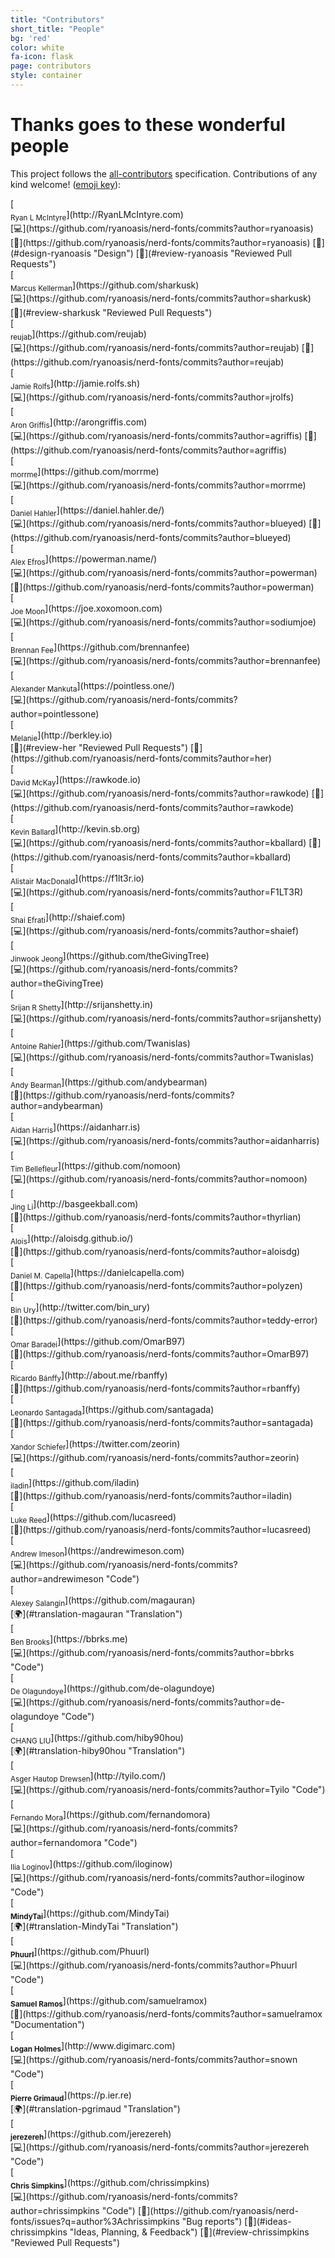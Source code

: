 ```yaml
---
title: "Contributors"
short_title: "People"
bg: 'red'
color: white
fa-icon: flask
page: contributors
style: container
---
```


# Thanks goes to these wonderful people

This project follows the [all-contributors](https://github.com/kentcdodds/all-contributors) specification. Contributions of any kind welcome!
([emoji key](https://github.com/kentcdodds/all-contributors#emoji-key)):

<div class="d-flex flex-row flex-wrap justify-content-center align-items-start center">
  <!-- do not change/fix the HTML indentation - it messes up the markdown rendering -->
  <!-- UPDATE START -->
  <div markdown="1">
  [<img class="lzy_img" data-src="https://avatars0.githubusercontent.com/u/8083459?v=4" width="100px;"><br/><sub>Ryan L McIntyre</sub>](http://RyanLMcIntyre.com)<br/>
  [💻](https://github.com/ryanoasis/nerd-fonts/commits?author=ryanoasis)
  [📖](https://github.com/ryanoasis/nerd-fonts/commits?author=ryanoasis)
  [🎨](#design-ryanoasis "Design")
  [👀](#review-ryanoasis "Reviewed Pull Requests")
  </div>
  <div markdown="1">
  [<img class="lzy_img" data-src="https://avatars3.githubusercontent.com/u/4368882?v=4" width="100px;"><br/><sub>Marcus Kellerman</sub>](https://github.com/sharkusk)<br/>
  [💻](https://github.com/ryanoasis/nerd-fonts/commits?author=sharkusk)
  [👀](#review-sharkusk "Reviewed Pull Requests")
  </div>
  <div markdown="1">
  [<img class="lzy_img" data-src="https://avatars3.githubusercontent.com/u/23725670?v=4" width="100px;"><br/><sub>reujab</sub>](https://github.com/reujab)<br/>
  [💻](https://github.com/ryanoasis/nerd-fonts/commits?author=reujab)
  [📖](https://github.com/ryanoasis/nerd-fonts/commits?author=reujab)
  </div>
  <div markdown="1">
  [<img class="lzy_img" data-src="https://avatars2.githubusercontent.com/u/288160?v=4" width="100px;"><br/><sub>Jamie Rolfs</sub>](http://jamie.rolfs.sh)<br/>
  [💻](https://github.com/ryanoasis/nerd-fonts/commits?author=jrolfs)
  </div>
  <div markdown="1">
  [<img class="lzy_img" data-src="https://avatars1.githubusercontent.com/u/50637?v=4" width="100px;"><br/><sub>Aron Griffis</sub>](http://arongriffis.com)<br/>
  [💻](https://github.com/ryanoasis/nerd-fonts/commits?author=agriffis)
  [📖](https://github.com/ryanoasis/nerd-fonts/commits?author=agriffis)
  </div>
  <div markdown="1">
  [<img class="lzy_img" data-src="https://avatars2.githubusercontent.com/u/26514778?v=4" width="100px;"><br/><sub>morrme</sub>](https://github.com/morrme)<br/>
  [💻](https://github.com/ryanoasis/nerd-fonts/commits?author=morrme)
  </div>
  <div markdown="1">
  [<img class="lzy_img" data-src="https://avatars1.githubusercontent.com/u/9766?v=4" width="100px;"><br/><sub>Daniel Hahler</sub>](https://daniel.hahler.de/)<br/>
  [💻](https://github.com/ryanoasis/nerd-fonts/commits?author=blueyed)
  [📖](https://github.com/ryanoasis/nerd-fonts/commits?author=blueyed)
  </div>
  <div markdown="1">
  [<img class="lzy_img" data-src="https://avatars0.githubusercontent.com/u/1354301?v=4" width="100px;"><br/><sub>Alex Efros</sub>](https://powerman.name/)<br/>
  [💻](https://github.com/ryanoasis/nerd-fonts/commits?author=powerman)
  [📖](https://github.com/ryanoasis/nerd-fonts/commits?author=powerman)
  </div>
  <div markdown="1">
  [<img class="lzy_img" data-src="https://avatars3.githubusercontent.com/u/845857?v=4" width="100px;"><br/><sub>Joe Moon</sub>](https://joe.xoxomoon.com)<br/>
  [💻](https://github.com/ryanoasis/nerd-fonts/commits?author=sodiumjoe)
  </div>
  <div markdown="1">
  [<img class="lzy_img" data-src="https://avatars3.githubusercontent.com/u/607863?v=4" width="100px;"><br/><sub>Brennan Fee</sub>](https://github.com/brennanfee)<br/>
  [💻](https://github.com/ryanoasis/nerd-fonts/commits?author=brennanfee)
  </div>
  <div markdown="1">
  [<img class="lzy_img" data-src="https://avatars3.githubusercontent.com/u/7405?v=4" width="100px;"><br/><sub>Alexander Mankuta</sub>](https://pointless.one/)<br/>
  [💻](https://github.com/ryanoasis/nerd-fonts/commits?author=pointlessone)
  </div>
  <div markdown="1">
  [<img class="lzy_img" data-src="https://avatars2.githubusercontent.com/u/10278096?v=4" width="100px;"><br/><sub>Melanie</sub>](http://berkley.io)<br/>
  [👀](#review-her "Reviewed Pull Requests")
  [📖](https://github.com/ryanoasis/nerd-fonts/commits?author=her)
  </div>
  <div markdown="1">
  [<img class="lzy_img" data-src="https://avatars3.githubusercontent.com/u/145816?v=4" width="100px;"><br/><sub>David McKay</sub>](https://rawkode.io)<br/>
  [💻](https://github.com/ryanoasis/nerd-fonts/commits?author=rawkode)
  [📖](https://github.com/ryanoasis/nerd-fonts/commits?author=rawkode)
  </div>
  <div markdown="1">
  [<img class="lzy_img" data-src="https://avatars3.githubusercontent.com/u/714?v=4" width="100px;"><br/><sub>Kevin Ballard</sub>](http://kevin.sb.org)<br/>
  [💻](https://github.com/ryanoasis/nerd-fonts/commits?author=kballard)
  [📖](https://github.com/ryanoasis/nerd-fonts/commits?author=kballard)
  </div>
  <div markdown="1">
  [<img class="lzy_img" data-src="https://avatars1.githubusercontent.com/u/1218446?v=4" width="100px;"><br/><sub>Alistair MacDonald</sub>](https://f1lt3r.io)<br/>
  [💻](https://github.com/ryanoasis/nerd-fonts/commits?author=F1LT3R)
  </div>
  <div markdown="1">
  [<img class="lzy_img" data-src="https://avatars1.githubusercontent.com/u/899702?v=4" width="100px;"><br/><sub>Shai Efrati</sub>](http://shaief.com)<br/>
  [💻](https://github.com/ryanoasis/nerd-fonts/commits?author=shaief)
  </div>
  <div markdown="1">
  [<img class="lzy_img" data-src="https://avatars2.githubusercontent.com/u/6695226?v=4" width="100px;"><br/><sub>Jinwook Jeong</sub>](https://github.com/theGivingTree)<br/>
  [💻](https://github.com/ryanoasis/nerd-fonts/commits?author=theGivingTree)
  </div>
  <div markdown="1">
  [<img class="lzy_img" data-src="https://avatars3.githubusercontent.com/u/1744347?v=4" width="100px;"><br/><sub>Srijan R Shetty</sub>](http://srijanshetty.in)<br/>
  [💻](https://github.com/ryanoasis/nerd-fonts/commits?author=srijanshetty)
  </div>
  <div markdown="1">
  [<img class="lzy_img" data-src="https://avatars1.githubusercontent.com/u/524706?v=4" width="100px;"><br/><sub>Antoine Rahier</sub>](https://github.com/Twanislas)<br/>
  [💻](https://github.com/ryanoasis/nerd-fonts/commits?author=Twanislas)
  </div>
  <div markdown="1">
  [<img class="lzy_img" data-src="https://avatars3.githubusercontent.com/u/8861305?v=4" width="100px;"><br/><sub>Andy Bearman</sub>](https://github.com/andybearman)<br/>
  [📖](https://github.com/ryanoasis/nerd-fonts/commits?author=andybearman)
  </div>
  <div markdown="1">
  [<img class="lzy_img" data-src="https://avatars1.githubusercontent.com/u/3309784?v=4" width="100px;"><br/><sub>Aidan Harris</sub>](https://aidanharr.is)<br/>
  [💻](https://github.com/ryanoasis/nerd-fonts/commits?author=aidanharris)
  </div>
  <div markdown="1">
  [<img class="lzy_img" data-src="https://avatars2.githubusercontent.com/u/593185?v=4" width="100px;"><br/><sub>Tim Bellefleur</sub>](https://github.com/nomoon)<br/>
  [💻](https://github.com/ryanoasis/nerd-fonts/commits?author=nomoon)
  </div>
  <div markdown="1">
  [<img class="lzy_img" data-src="https://avatars2.githubusercontent.com/u/352956?v=4" width="100px;"><br/><sub>Jing Li</sub>](http://basgeekball.com)<br/>
  [📖](https://github.com/ryanoasis/nerd-fonts/commits?author=thyrlian)
  </div>
  <div markdown="1">
  [<img class="lzy_img" data-src="https://avatars2.githubusercontent.com/u/3449303?v=4" width="100px;"><br/><sub>Alois</sub>](http://aloisdg.github.io/)<br/>
  [📖](https://github.com/ryanoasis/nerd-fonts/commits?author=aloisdg)
  </div>
  <div markdown="1">
  [<img class="lzy_img" data-src="https://avatars1.githubusercontent.com/u/3533182?v=4" width="100px;"><br/><sub>Daniel M. Capella</sub>](https://danielcapella.com)<br/>
  [📖](https://github.com/ryanoasis/nerd-fonts/commits?author=polyzen)
  </div>
  <div markdown="1">
  [<img class="lzy_img" data-src="https://avatars2.githubusercontent.com/u/1146921?v=4" width="100px;"><br/><sub>Bin Ury</sub>](http://twitter.com/bin_ury)<br/>
  [📖](https://github.com/ryanoasis/nerd-fonts/commits?author=teddy-error)
  </div>
  <div markdown="1">
  [<img class="lzy_img" data-src="https://avatars2.githubusercontent.com/u/21279036?v=4" width="100px;"><br/><sub>Omar Baradei</sub>](https://github.com/OmarB97)<br/>
  [📖](https://github.com/ryanoasis/nerd-fonts/commits?author=OmarB97)
  </div>
  <div markdown="1">
  [<img class="lzy_img" data-src="https://avatars0.githubusercontent.com/u/184714?v=4" width="100px;"><br/><sub>Ricardo Bánffy</sub>](http://about.me/rbanffy)<br/>
  [📖](https://github.com/ryanoasis/nerd-fonts/commits?author=rbanffy)
  </div>
  <div markdown="1">
  [<img class="lzy_img" data-src="https://avatars3.githubusercontent.com/u/225897?v=4" width="100px;"><br/><sub>Leonardo Santagada</sub>](https://github.com/santagada)<br/>
  [📖](https://github.com/ryanoasis/nerd-fonts/commits?author=santagada)
  </div>
  <div markdown="1">
  [<img class="lzy_img" data-src="https://avatars1.githubusercontent.com/u/1187078?v=4" width="100px;"><br/><sub>Xandor Schiefer</sub>](https://twitter.com/zeorin)<br/>
  [💻](https://github.com/ryanoasis/nerd-fonts/commits?author=zeorin)
  </div>
  <div markdown="1">
  [<img class="lzy_img" data-src="https://avatars3.githubusercontent.com/u/3768247?v=4" width="100px;"><br/><sub>iladin</sub>](https://github.com/iladin)<br/>
  [📖](https://github.com/ryanoasis/nerd-fonts/commits?author=iladin)
  </div>
  <div markdown="1">
  [<img class="lzy_img" data-src="https://avatars0.githubusercontent.com/u/6800091?v=4" width="100px;"><br/><sub>Luke Reed</sub>](https://github.com/lucasreed)<br/>
  [📖](https://github.com/ryanoasis/nerd-fonts/commits?author=lucasreed)
  </div>
  <div markdown="1">
  [<img class="lzy_img" data-src="https://avatars1.githubusercontent.com/u/6353225?v=4" width="100px;"/><br /><sub>Andrew Imeson</sub>](https://andrewimeson.com)<br />
  [💻](https://github.com/ryanoasis/nerd-fonts/commits?author=andrewimeson "Code")
  </div>
  <div markdown="1">
  [<img class="lzy_img" data-src="https://avatars3.githubusercontent.com/u/22199708?v=4" width="100px;"/><br /><sub>Alexey Salangin</sub>](https://github.com/magauran)<br />
  [🌍](#translation-magauran "Translation")
  </div>
  <div markdown="1">
  [<img class="lzy_img" data-src="https://avatars3.githubusercontent.com/u/1525809?v=4" width="100px;"/><br /><sub>Ben Brooks</sub>](https://bbrks.me)<br />
  [💻](https://github.com/ryanoasis/nerd-fonts/commits?author=bbrks "Code")
  </div>
  <div markdown="1">
  [<img class="lzy_img" data-src="https://avatars3.githubusercontent.com/u/15131502?v=4" width="100px;"/><br /><sub>De Olagundoye</sub>](https://github.com/de-olagundoye)<br />
  [💻](https://github.com/ryanoasis/nerd-fonts/commits?author=de-olagundoye "Code")
  </div>
  <div markdown="1">
  [<img class="lzy_img" data-src="https://avatars2.githubusercontent.com/u/6120130?v=4" width="100px;"/><br /><sub>CHANG LIU</sub>](https://github.com/hiby90hou)<br />
  [🌍](#translation-hiby90hou "Translation")
  </div>
  <div markdown="1">
  [<img class="lzy_img" data-src="https://avatars2.githubusercontent.com/u/568036?v=4" width="100px;"/><br /><sub>Asger Hautop Drewsen</sub>](http://tyilo.com/)<br />
  [💻](https://github.com/ryanoasis/nerd-fonts/commits?author=Tyilo "Code")
  </div>
  <div markdown="1">
  [<img class="lzy_img" data-src="https://avatars0.githubusercontent.com/u/3585704?v=4" width="100px;"/><br /><sub>Fernando Mora</sub>](https://github.com/fernandomora)<br />
  [💻](https://github.com/ryanoasis/nerd-fonts/commits?author=fernandomora "Code")
  </div>
  <div markdown="1">
  [<img class="lzy_img" data-src="https://avatars1.githubusercontent.com/u/23266023?v=4" width="100px;"/><br /><sub>Ilia Loginov</sub>](https://github.com/iloginow)<br />
  [💻](https://github.com/ryanoasis/nerd-fonts/commits?author=iloginow "Code")
  </div>
  <div markdown="1">
  [<img class="lzy_img" data-src="https://avatars0.githubusercontent.com/u/7506495?v=4" width="100px;"/><br /><sub><b>MindyTai</b></sub>](https://github.com/MindyTai)<br />[🌍](#translation-MindyTai "Translation")
  </div>
  <div markdown="1">
  [<img class="lzy_img" data-src="https://avatars3.githubusercontent.com/u/1835431?v=4" width="100px;"/><br /><sub><b>Phuurl</b></sub>](https://github.com/Phuurl)<br />[💻](https://github.com/ryanoasis/nerd-fonts/commits?author=Phuurl "Code")
  </div>
  <div markdown="1">
  [<img class="lzy_img" data-src="https://avatars0.githubusercontent.com/u/9556697?v=4" width="100px;"/><br /><sub><b>Samuel Ramos</b></sub>](https://github.com/samuelramox)<br />[📖](https://github.com/ryanoasis/nerd-fonts/commits?author=samuelramox "Documentation")
  </div>
  <div markdown="1">
  [<img class="lzy_img" data-src="https://avatars1.githubusercontent.com/u/57392?v=4" width="100px;"/><br /><sub><b>Logan Holmes</b></sub>](http://www.digimarc.com)<br />[💻](https://github.com/ryanoasis/nerd-fonts/commits?author=snown "Code")
  </div>
  <div markdown="1">
  [<img class="lzy_img" data-src="https://avatars1.githubusercontent.com/u/1866496?v=4" width="100px;"/><br /><sub><b>Pierre Grimaud</b></sub>](https://p.ier.re)<br />[🌍](#translation-pgrimaud "Translation")
  </div>
  <div markdown="1">
  [<img class="lzy_img" data-src="https://avatars1.githubusercontent.com/u/1996106?v=4" width="100px;"/><br /><sub><b>jerezereh</b></sub>](https://github.com/jerezereh)<br />[💻](https://github.com/ryanoasis/nerd-fonts/commits?author=jerezereh "Code")
  </div>
  <div markdown="1">
  [<img class="lzy_img" data-src="https://avatars0.githubusercontent.com/u/4249591?v=4" width="100px;"/><br /><sub><b>Chris Simpkins</b></sub>](https://github.com/chrissimpkins)<br />[💻](https://github.com/ryanoasis/nerd-fonts/commits?author=chrissimpkins "Code") [🐛](https://github.com/ryanoasis/nerd-fonts/issues?q=author%3Achrissimpkins "Bug reports") [🤔](#ideas-chrissimpkins "Ideas, Planning, & Feedback") [👀](#review-chrissimpkins "Reviewed Pull Requests")
  </div>
  <!-- UPDATE END -->
</div>
